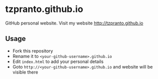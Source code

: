 # tzpranto.github.io

GitHub personal website. Visit my website http://tzpranto.github.io

## Usage

- Fork this repository
- Rename it to `<your-github-username>.github.io`
- Edit `index.html` to add your personal details
- Goto `http://<your-github-username>.github.io` and website will be visible there